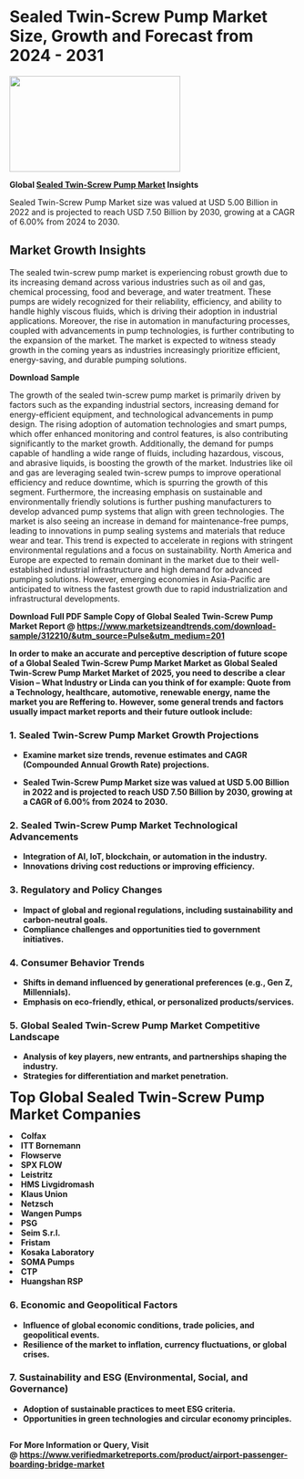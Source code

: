 <H1>Sealed Twin-Screw Pump Market Size, Growth and Forecast from 2024 - 2031</H1><img class="aligncenter size-medium wp-image-584254" src="https://thirdeyenews.in/wp-content/uploads/2024/09/Global-Market-Research-300x168.jpeg" alt="" width="300" height="168" /><p><strong>Global&nbsp;<a href="https://www.marketsizeandtrends.com/download-sample/312210/&amp;utm_source=Pulse&amp;utm_medium=201">Sealed Twin-Screw Pump Market</a> Insights</strong></p><p>Sealed Twin-Screw Pump Market size was valued at USD 5.00 Billion in 2022 and is projected to reach USD 7.50 Billion by 2030, growing at a CAGR of 6.00% from 2024 to 2030.</p><p><h2>Market Growth Insights</h2> <p>The sealed twin-screw pump market is experiencing robust growth due to its increasing demand across various industries such as oil and gas, chemical processing, food and beverage, and water treatment. These pumps are widely recognized for their reliability, efficiency, and ability to handle highly viscous fluids, which is driving their adoption in industrial applications. Moreover, the rise in automation in manufacturing processes, coupled with advancements in pump technologies, is further contributing to the expansion of the market. The market is expected to witness steady growth in the coming years as industries increasingly prioritize efficient, energy-saving, and durable pumping solutions.</p> <p><strong>Download Sample</strong></p> <p>The growth of the sealed twin-screw pump market is primarily driven by factors such as the expanding industrial sectors, increasing demand for energy-efficient equipment, and technological advancements in pump design. The rising adoption of automation technologies and smart pumps, which offer enhanced monitoring and control features, is also contributing significantly to the market growth. Additionally, the demand for pumps capable of handling a wide range of fluids, including hazardous, viscous, and abrasive liquids, is boosting the growth of the market. Industries like oil and gas are leveraging sealed twin-screw pumps to improve operational efficiency and reduce downtime, which is spurring the growth of this segment. Furthermore, the increasing emphasis on sustainable and environmentally friendly solutions is further pushing manufacturers to develop advanced pump systems that align with green technologies. The market is also seeing an increase in demand for maintenance-free pumps, leading to innovations in pump sealing systems and materials that reduce wear and tear. This trend is expected to accelerate in regions with stringent environmental regulations and a focus on sustainability. North America and Europe are expected to remain dominant in the market due to their well-established industrial infrastructure and high demand for advanced pumping solutions. However, emerging economies in Asia-Pacific are anticipated to witness the fastest growth due to rapid industrialization and infrastructural developments. <p><strong></p><p><span class=""><strong>Download Full PDF Sample Copy of Global Sealed Twin-Screw Pump Market Report</strong> @ <a href="https://www.marketsizeandtrends.com/download-sample/312210/&amp;utm_source=Pulse&amp;utm_medium=201" target="_blank">https://www.marketsizeandtrends.com/download-sample/312210/&amp;utm_source=Pulse&amp;utm_medium=201</a></span></p><p>In order to make an accurate and perceptive description of future scope of a Global&nbsp;Sealed Twin-Screw Pump Market Market as Global&nbsp;Sealed Twin-Screw Pump Market Market of 2025, you need to describe a clear Vision &ndash; What Industry or Linda can you think of for example: Quote from a Technology, healthcare, automotive, renewable energy, name the market you are Reffering to. However, some general trends and factors usually impact market reports and their future outlook include:</p><h3>1.&nbsp;<strong>Sealed Twin-Screw Pump Market Growth Projections</strong></h3><ul><li>Examine market size trends, revenue estimates and CAGR (Compounded Annual Growth Rate) projections.</li><li><p>Sealed Twin-Screw Pump Market size was valued at USD 5.00 Billion in 2022 and is projected to reach USD 7.50 Billion by 2030, growing at a CAGR of 6.00% from 2024 to 2030.</p></li></ul><h3>2.&nbsp;<strong>Sealed Twin-Screw Pump Market Technological Advancements</strong></h3><ul><li>Integration of AI, IoT, blockchain, or automation in the industry.</li><li>Innovations driving cost reductions or improving efficiency.</li></ul><h3>3.&nbsp;<strong>Regulatory and Policy Changes</strong></h3><ul><li>Impact of global and regional regulations, including sustainability and carbon-neutral goals.</li><li>Compliance challenges and opportunities tied to government initiatives.</li></ul><h3>4.&nbsp;<strong>Consumer Behavior Trends</strong></h3><ul><li>Shifts in demand influenced by generational preferences (e.g., Gen Z, Millennials).</li><li>Emphasis on eco-friendly, ethical, or personalized products/services.</li></ul><h3>5.&nbsp;<strong>Global Sealed Twin-Screw Pump Market Competitive Landscape</strong></h3><ul><li>Analysis of key players, new entrants, and partnerships shaping the industry.</li><li>Strategies for differentiation and market penetration.</li></ul><p data-pm-slice="1 1 []"><span style="color: inherit; font-family: inherit; font-size: 25px;">Top Global Sealed Twin-Screw Pump Market Companies</span></p><div class="" data-test-id=""><p><li>Colfax</li><li> ITT Bornemann</li><li> Flowserve</li><li> SPX FLOW</li><li> Leistritz</li><li> HMS Livgidromash</li><li> Klaus Union</li><li> Netzsch</li><li> Wangen Pumps</li><li> PSG</li><li> Seim S.r.l.</li><li> Fristam</li><li> Kosaka Laboratory</li><li> SOMA Pumps</li><li> CTP</li><li> Huangshan RSP</li></p></div><h3>6.&nbsp;<strong>Economic and Geopolitical Factors</strong></h3><ul><li>Influence of global economic conditions, trade policies, and geopolitical events.</li><li>Resilience of the market to inflation, currency fluctuations, or global crises.</li></ul><h3>7.&nbsp;<strong>Sustainability and ESG (Environmental, Social, and Governance)</strong></h3><ul><li>Adoption of sustainable practices to meet ESG criteria.</li><li>Opportunities in green technologies and circular economy principles.</li></ul><h2><strong style="font-size: 14px;">For More Information or Query, Visit @&nbsp;</strong><a style="background-color: #ffffff; font-size: 14px;" href="https://www.marketsizeandtrends.com/report/sealed-twin-screw-pump-market/" target="_blank">https://www.verifiedmarketreports.com/product/airport-passenger-boarding-bridge-market</a></h2>
